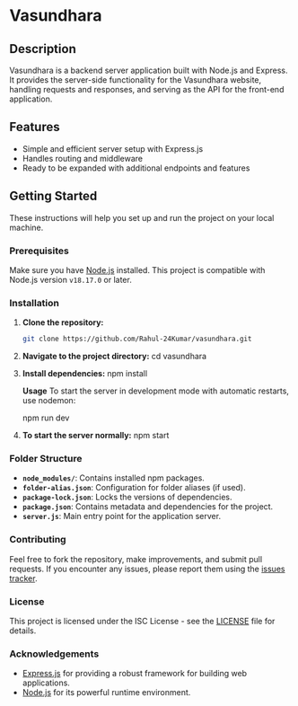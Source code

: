 # Vasundhara

## Description

Vasundhara is a backend server application built with Node.js and Express. It provides the server-side functionality for the Vasundhara website, handling requests and responses, and serving as the API for the front-end application.

## Features

- Simple and efficient server setup with Express.js
- Handles routing and middleware
- Ready to be expanded with additional endpoints and features

## Getting Started

These instructions will help you set up and run the project on your local machine.

### Prerequisites

Make sure you have [Node.js](https://nodejs.org/) installed. This project is compatible with Node.js version `v18.17.0` or later.

### Installation

1. **Clone the repository:**
   ```bash
   git clone https://github.com/Rahul-24Kumar/vasundhara.git

2. **Navigate to the project directory:**
    cd vasundhara

3. **Install dependencies:**
    npm install

    **Usage**
    To start the server in development mode with automatic restarts, use nodemon:

    npm run dev

5.   **To start the server normally:**
    npm start


### Folder Structure

- **`node_modules/`**: Contains installed npm packages.
- **`folder-alias.json`**: Configuration for folder aliases (if used).
- **`package-lock.json`**: Locks the versions of dependencies.
- **`package.json`**: Contains metadata and dependencies for the project.
- **`server.js`**: Main entry point for the application server.

### Contributing

Feel free to fork the repository, make improvements, and submit pull requests. If you encounter any issues, please report them using the [issues tracker](https://github.com/Rahul-24Kumar/vasundhara/issues).

### License

This project is licensed under the ISC License - see the [LICENSE](LICENSE) file for details.


### Acknowledgements

- [Express.js](https://expressjs.com/) for providing a robust framework for building web applications.
- [Node.js](https://nodejs.org/) for its powerful runtime environment.
